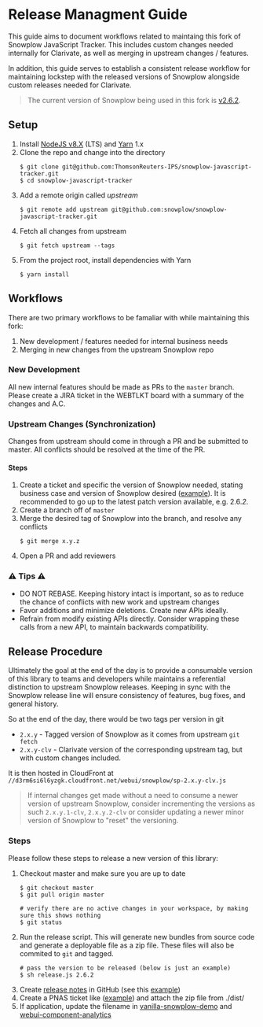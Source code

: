 # Release Managment Guide
This guide aims to document workflows related to maintaing this fork of Snowplow JavaScript Tracker.  This includes custom changes needed internally for Clarivate, as well as merging in upstream changes / features. 

In addition, this guide serves to establish a consistent release workflow for maintaining lockstep with the released versions of Snowplow alongside custom releases needed for Clarivate.

> The current version of Snowplow being used in this fork is [v2.6.2](https://github.com/snowplow/snowplow-javascript-tracker/releases/tag/2.6.2).

## Setup
1. Install [NodeJS v8.X](https://nodejs.org/en/download/) (LTS) and [Yarn](https://yarnpkg.com/en/docs/install#mac-stable) 1.x
1. Clone the repo and change into the directory
    ```
    $ git clone git@github.com:ThomsonReuters-IPS/snowplow-javascript-tracker.git
    $ cd snowplow-javascript-tracker
    ```
1. Add a remote origin called _upstream_
    ```
    $ git remote add upstream git@github.com:snowplow/snowplow-javascript-tracker.git
    ```
1. Fetch all changes from upstream
    ```
    $ git fetch upstream --tags
    ```
1. From the project root, install dependencies with Yarn
    ```shell
    $ yarn install
    ```

## Workflows
There are two primary workflows to be famaliar with while maintaining this fork:
1. New development / features needed for internal business needs
1. Merging in new changes from the upstream Snowplow repo

### New Development 
All new internal features should be made as PRs to the `master` branch.  Please create a JIRA ticket in the WEBTLKT board with a summary of the changes and A.C.

### Upstream Changes (Synchronization)
Changes from upstream should come in through a PR and be submitted to master.  All conflicts should be resolved at the time of the PR.

#### Steps
1. Create a ticket and specific the version of Snowplow needed, stating business case and version of Snowplow desired ([example](https://jira.clarivate.io/browse/WEBTLKT-1628)).  It is recommended to go up to the latest patch version available, e.g. 2.6._2_.
1. Create a branch off of `master`
1. Merge the desired tag of Snowplow into the branch, and resolve any conflicts
    ```
    $ git merge x.y.z
    ```
1. Open a PR and add reviewers


### ⚠️ Tips ⚠️
- DO NOT REBASE.  Keeping history intact is important, so as to reduce the chance of conflicts with new work and upstream changes
- Favor additions and minimize deletions.  Create new APIs ideally.
- Refrain from modify existing APIs directly.  Consider wrapping these calls from a new API, to maintain backwards compatibility.


## Release Procedure
Ultimately the goal at the end of the day is to provide a consumable version of this library to teams and developers while maintains a referential distinction to upstream Snowplow releases.  Keeping in sync with the Snowplow release line will ensure consistency of features, bug fixes, and general history.

So at the end of the day, there would be two tags per version in git
- `2.x.y` - Tagged version of Snowplow as it comes from upstream `git fetch`
- `2.x.y-clv` - Clarivate version of the corresponding upstream tag, but with custom changes included.

It is then hosted in CloudFront at `//d3rm6si6l6yzgk.cloudfront.net/webui/snowplow/sp-2.x.y-clv.js`

> If internal changes get made without a need to consume a newer version of upstream Snowplow, consider incrementing the versions as such `2.x.y.1-clv`, `2.x.y.2-clv` or consider updating a newer minor version of Snowplow to "reset" the versioning.

### Steps
Please follow these steps to release a new version of this library:
1. Checkout master and make sure you are up to date
    ```shell
    $ git checkout master
    $ git pull origin master

    # verify there are no active changes in your workspace, by making sure this shows nothing
    $ git status
    ```
1. Run the release script.  This will generate new bundles from source code and generate a deployable file as a zip file.  These files will also be commited to `git` and tagged.
    ```shell
    # pass the version to be released (below is just an example)
    $ sh release.js 2.6.2
    ```
1. Create [release notes](https://github.com/ThomsonReuters-IPS/snowplow-javascript-tracker/releases) in GitHub (see this [example](https://github.com/ThomsonReuters-IPS/snowplow-javascript-tracker/releases/tag/2.6.2-clv))
1. Create a PNAS ticket like ([example](https://jira.clarivate.io/browse/PNAS-4911)) and attach the zip file from ./dist/
1. If application, update the filename in [vanilla-snowplow-demo](https://github.com/ThomsonReuters-IPS/vanilla-snowplow-demo/blob/master/src/snowplow-init.js#L42) and [webui-component-analytics](https://github.com/ThomsonReuters-IPS/webui-component-analytics/blob/master/src/modules/analytics/run/analytics-run.js#L44)